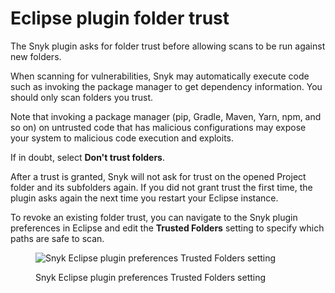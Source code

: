 # Eclipse plugin folder trust

The Snyk plugin asks for folder trust before allowing scans to be run against new folders.&#x20;

When scanning for vulnerabilities, Snyk may automatically execute code such as invoking the package manager to get dependency information. You should only scan folders you trust.

Note that invoking a package manager (pip, Gradle, Maven, Yarn, npm, and so on) on untrusted code that has malicious configurations may expose your system to malicious code execution and exploits.

If in doubt, select **Don't trust folders**.

After a trust is granted, Snyk will not ask for trust on the opened Project folder and its subfolders again. If you did not grant trust the first time, the plugin asks again the next time you restart your Eclipse instance.

To revoke an existing folder trust, you can navigate to the Snyk plugin preferences in Eclipse and edit the **Trusted Folders** setting to specify which paths are safe to scan.

<figure><img src="../../../.gitbook/assets/Screenshot 2025-01-09 at 8.33.24 AM.png" alt="Snyk Eclipse plugin preferences Trusted Folders setting"><figcaption><p>Snyk Eclipse plugin preferences Trusted Folders setting</p></figcaption></figure>
